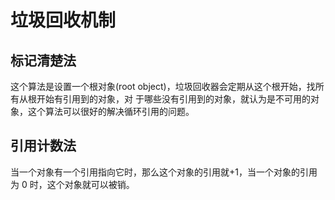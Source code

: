 # 垃圾回收机制

## 标记清楚法

这个算法是设置一个根对象(root object)，垃圾回收器会定期从这个根开始，找所有从根开始有引用到的对象，对 于哪些没有引用到的对象，就认为是不可用的对象，这个算法可以很好的解决循环引用的问题。

## 引用计数法

当一个对象有一个引用指向它时，那么这个对象的引用就+1，当一个对象的引用为 0 时，这个对象就可以被销。

